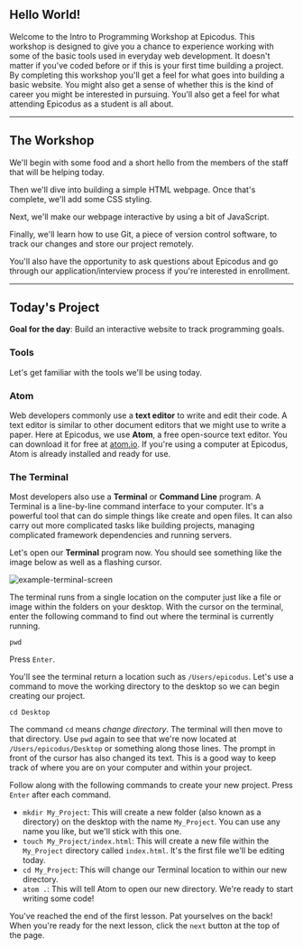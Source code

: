 ## Hello World!

Welcome to the Intro to Programming Workshop at Epicodus. This workshop is designed to give you a chance to experience working with some of the basic tools used in everyday web development. It doesn't matter if you've coded before or if this is your first time building a project. By completing this workshop you'll get a feel for what goes into building a basic website. You might also get a sense of whether this is the kind of career you might be interested in pursuing. You'll also get a feel for what attending Epicodus as a student is all about.

<hr />

## The Workshop

We'll begin with some food and a short hello from the members of the staff that will be helping today.

Then we'll dive into building a simple HTML webpage. Once that's complete, we'll add some CSS styling.

Next, we'll make our webpage interactive by using a bit of JavaScript.

Finally, we'll learn how to use Git, a piece of version control software, to track our changes and store our project remotely.

You'll also have the opportunity to ask questions about Epicodus and go through our application/interview process if you're interested in enrollment.

<hr />

## Today's Project

**Goal for the day**: Build an interactive website to track programming goals.

### Tools

Let's get familiar with the tools we'll be using today.

### Atom

Web developers commonly use a **text editor** to write and edit their code. A text editor is similar to other document editors that we might use to write a paper. Here at Epicodus, we use **Atom**, a free open-source text editor. You can download it for free at [atom.io](https://atom.io/). If you're using a computer at Epicodus, Atom is already installed and ready for use.

### The Terminal

Most developers also use a **Terminal** or **Command Line** program. A Terminal is a line-by-line command interface to your computer. It's a powerful tool that can do simple things like create and open files. It can also carry out more complicated tasks like building projects, managing complicated framework dependencies and running servers.

Let's open our **Terminal** program now. You should see something like the image below as well as a flashing cursor.

![example-terminal-screen](https://learnhowtoprogram.s3.us-west-2.amazonaws.com/Workshop/terminal_example.png)

The terminal runs from a single location on the computer just like a file or image within the folders on your desktop. With the cursor on the terminal, enter the following command to find out where the terminal is currently running.

```
pwd
```

Press `Enter`.

You'll see the terminal return a location such as `/Users/epicodus`. Let's use a command to move the working directory to the desktop so we can begin creating our project.

```
cd Desktop
```

The command `cd` means *change directory*. The terminal will then move to that directory. Use `pwd` again to see that we're now located at `/Users/epicodus/Desktop` or something along those lines. The prompt in front of the cursor has also changed its text. This is a good way to keep track of where you are on your computer and within your project.

Follow along with the following commands to create your new project. Press `Enter` after each command.

* `mkdir My_Project`: This will create a new folder (also known as a directory) on the desktop with the name `My_Project`. You can use any name you like, but we'll stick with this one.
* `touch My_Project/index.html`: This will create a new file within the `My_Project` directory called `index.html`. It's the first file we'll be editing today.
* `cd My_Project`: This will change our Terminal location to within our new directory.
* `atom .`: This will tell Atom to open our new directory. We're ready to start writing some code!

You've reached the end of the first lesson. Pat yourselves on the back! When you're ready for the next lesson, click the ```next``` button at the top of the page. 
